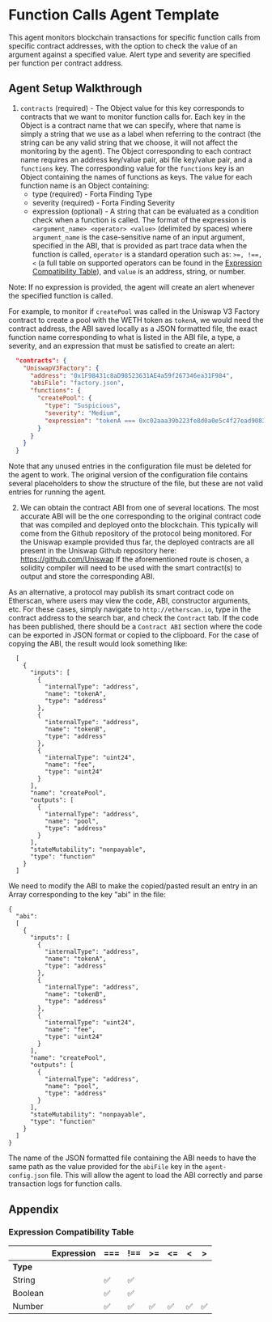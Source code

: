 # Function Calls Agent Template

This agent monitors blockchain transactions for specific function calls from specific contract
addresses, with the option to check the value of an argument against a specified value. Alert type
and severity are specified per function per contract address.

## Agent Setup Walkthrough

1. `contracts` (required) - The Object value for this key corresponds to contracts that we want to
monitor function calls for. Each key in the Object is a contract name that we can specify, where
that name is simply a string that we use as a label when referring to the contract (the string can
be any valid string that we choose, it will not affect the monitoring by the agent). The Object
corresponding to each contract name requires an address key/value pair, abi file key/value pair, and
a `functions` key.  The corresponding value for the `functions` key is an Object containing the
names of functions as keys. The value for each function name is an Object containing:
    * type (required) - Forta Finding Type
    * severity (required) - Forta Finding Severity
    * expression (optional) - A string that can be evaluated as a condition check when a function is
    called.  The format of the expression is `<argument_name> <operator> <value>` (delimited by
    spaces) where `argument_name` is the case-sensitive name of an input argument, specified in the
    ABI, that is provided as part trace data when the function is called, `operator` is a standard
    operation such as: `>=, !==, <` (a full table on supported operators can be found in the
    [Expression Compatibility Table](#expression-compatibility-table)), and `value` is an address,
    string, or number.

Note: If no expression is provided, the agent will create an alert whenever the specified function is
called.

For example, to monitor if `createPool` was called in the Uniswap V3 Factory contract to create a
pool with the WETH token as `tokenA`, we would need the contract address, the ABI saved
locally as a JSON formatted file, the exact function name corresponding to what is listed in the ABI
file, a type, a severity, and an expression that must be satisfied to create an alert:

```json
  "contracts": {
    "UniswapV3Factory": {
      "address": "0x1F98431c8aD98523631AE4a59f267346ea31F984",
      "abiFile": "factory.json",
      "functions": {
        "createPool": {
          "type": "Suspicious",
          "severity": "Medium",
          "expression": "tokenA === 0xc02aaa39b223fe8d0a0e5c4f27ead9083c756cc2"
        }
      }
    }
  }
```

Note that any unused entries in the configuration file must be deleted for the agent to work.  The
original version of the configuration file contains several placeholders to show the structure of
the file, but these are not valid entries for running the agent.

2. We can obtain the contract ABI from one of several locations.  The most accurate ABI will be the one corresponding
to the original contract code that was compiled and deployed onto the blockchain.  This typically will come from the
Github repository of the protocol being monitored.  For the Uniswap example provided thus far, the deployed contracts
are all present in the Uniswap Github repository here:
    https://github.com/Uniswap
If the aforementioned route is chosen, a solidity compiler will need to be used with the smart contract(s) to output
and store the corresponding ABI.

As an alternative, a protocol may publish its smart contract code on Etherscan, where users may view the code, ABI,
constructor arguments, etc.  For these cases, simply navigate to `http://etherscan.io`, type in the contract address
to the search bar, and check the `Contract` tab.  If the code has been published, there should be a `Contract ABI`
section where the code can be exported in JSON format or copied to the clipboard.  For the case of copying the ABI,
the result would look something like:

```
  [
    {
      "inputs": [
        {
          "internalType": "address",
          "name": "tokenA",
          "type": "address"
        },
        {
          "internalType": "address",
          "name": "tokenB",
          "type": "address"
        },
        {
          "internalType": "uint24",
          "name": "fee",
          "type": "uint24"
        }
      ],
      "name": "createPool",
      "outputs": [
        {
          "internalType": "address",
          "name": "pool",
          "type": "address"
        }
      ],
      "stateMutability": "nonpayable",
      "type": "function"
    }
  ]
```

We need to modify the ABI to make the copied/pasted result an entry in an Array corresponding to the key "abi"
in the file:

```
{
  "abi":
  [
    {
      "inputs": [
        {
          "internalType": "address",
          "name": "tokenA",
          "type": "address"
        },
        {
          "internalType": "address",
          "name": "tokenB",
          "type": "address"
        },
        {
          "internalType": "uint24",
          "name": "fee",
          "type": "uint24"
        }
      ],
      "name": "createPool",
      "outputs": [
        {
          "internalType": "address",
          "name": "pool",
          "type": "address"
        }
      ],
      "stateMutability": "nonpayable",
      "type": "function"
    }
  ]
}
```

The name of the JSON formatted file containing the ABI needs to have the same path as the value provided for
the `abiFile` key in the `agent-config.json` file.  This will allow the agent to load the ABI correctly and
parse transaction logs for function calls.

## Appendix

### Expression Compatibility Table

|          | __Expression__ | ===  | !== | >= | <= | < | > |
| -------- | -------------- | ---- | --- | -- | -- | - | - |
| __Type__ |                |      |     |    |    |   |   |
| String   |                |  ✅  | ✅   |    |    |   |   |
| Boolean  |                |  ✅  | ✅   |    |    |   |   |
| Number   |                |  ✅  | ✅   | ✅ | ✅ | ✅ | ✅ |

